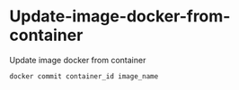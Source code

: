 # Update-image-docker-from-container
Update image docker from container

```
docker commit container_id image_name
```
